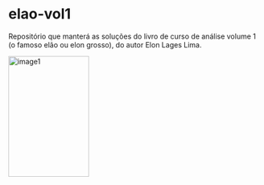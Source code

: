 # elao-vol1
Repositório que manterá as soluções do livro de curso de análise volume 1 (o famoso elão ou elon grosso), do autor Elon Lages Lima.

<img src="https://user-images.githubusercontent.com/32930332/134718661-679929aa-5d94-4df1-ad1b-78510d2e6e5d.png" alt="image1" height="240" width="160"/>
